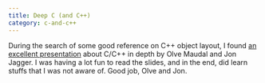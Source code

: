 ```yaml
---
title: Deep C (and C++)
category: c-and-c++
---
```


During the search of some good reference on C++ object layout, I found [an
excellent presentation](https://www.slideshare.net/olvemaudal/deep-c) about
C/C++ in depth by Olve Maudal and Jon Jagger. I was having a lot fun to read the
slides, and in the end, did learn stuffs that I was not aware of. Good job, Olve
and Jon.
